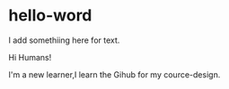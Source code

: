 # hello-word

I add somethiing here for text.

Hi Humans!

I'm a new learner,I learn the Gihub for my cource-design.
